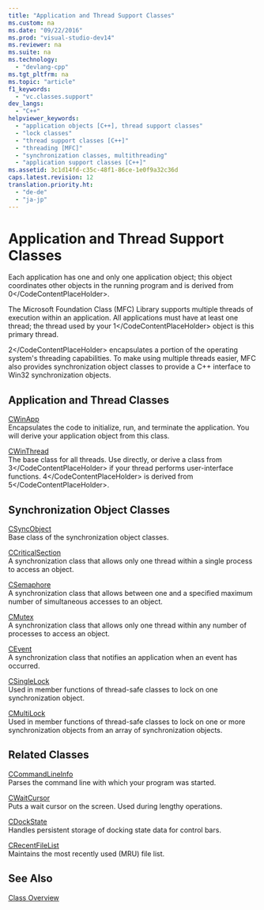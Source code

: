 ```yaml
---
title: "Application and Thread Support Classes"
ms.custom: na
ms.date: "09/22/2016"
ms.prod: "visual-studio-dev14"
ms.reviewer: na
ms.suite: na
ms.technology: 
  - "devlang-cpp"
ms.tgt_pltfrm: na
ms.topic: "article"
f1_keywords: 
  - "vc.classes.support"
dev_langs: 
  - "C++"
helpviewer_keywords: 
  - "application objects [C++], thread support classes"
  - "lock classes"
  - "thread support classes [C++]"
  - "threading [MFC]"
  - "synchronization classes, multithreading"
  - "application support classes [C++]"
ms.assetid: 3c1d14fd-c35c-48f1-86ce-1e0f9a32c36d
caps.latest.revision: 12
translation.priority.ht: 
  - "de-de"
  - "ja-jp"
---
```

# Application and Thread Support Classes
Each application has one and only one application object; this object coordinates other objects in the running program and is derived from <CodeContentPlaceHolder>0\</CodeContentPlaceHolder>.  
  
 The Microsoft Foundation Class (MFC) Library supports multiple threads of execution within an application. All applications must have at least one thread; the thread used by your <CodeContentPlaceHolder>1\</CodeContentPlaceHolder> object is this primary thread.  
  
 <CodeContentPlaceHolder>2\</CodeContentPlaceHolder> encapsulates a portion of the operating system's threading capabilities. To make using multiple threads easier, MFC also provides synchronization object classes to provide a C++ interface to Win32 synchronization objects.  
  
## Application and Thread Classes  
 [CWinApp](../vs140/cwinapp-class.md)  
 Encapsulates the code to initialize, run, and terminate the application. You will derive your application object from this class.  
  
 [CWinThread](../vs140/cwinthread-class.md)  
 The base class for all threads. Use directly, or derive a class from <CodeContentPlaceHolder>3\</CodeContentPlaceHolder> if your thread performs user-interface functions. <CodeContentPlaceHolder>4\</CodeContentPlaceHolder> is derived from <CodeContentPlaceHolder>5\</CodeContentPlaceHolder>.  
  
## Synchronization Object Classes  
 [CSyncObject](../vs140/csyncobject-class.md)  
 Base class of the synchronization object classes.  
  
 [CCriticalSection](../vs140/ccriticalsection-class.md)  
 A synchronization class that allows only one thread within a single process to access an object.  
  
 [CSemaphore](../vs140/csemaphore-class.md)  
 A synchronization class that allows between one and a specified maximum number of simultaneous accesses to an object.  
  
 [CMutex](../vs140/cmutex-class.md)  
 A synchronization class that allows only one thread within any number of processes to access an object.  
  
 [CEvent](../vs140/cevent-class.md)  
 A synchronization class that notifies an application when an event has occurred.  
  
 [CSingleLock](../vs140/csinglelock-class.md)  
 Used in member functions of thread-safe classes to lock on one synchronization object.  
  
 [CMultiLock](../vs140/cmultilock-class.md)  
 Used in member functions of thread-safe classes to lock on one or more synchronization objects from an array of synchronization objects.  
  
## Related Classes  
 [CCommandLineInfo](../vs140/ccommandlineinfo-class.md)  
 Parses the command line with which your program was started.  
  
 [CWaitCursor](../vs140/cwaitcursor-class.md)  
 Puts a wait cursor on the screen. Used during lengthy operations.  
  
 [CDockState](../vs140/cdockstate-class.md)  
 Handles persistent storage of docking state data for control bars.  
  
 [CRecentFileList](../vs140/crecentfilelist-class.md)  
 Maintains the most recently used (MRU) file list.  
  
## See Also  
 [Class Overview](../vs140/class-library-overview.md)